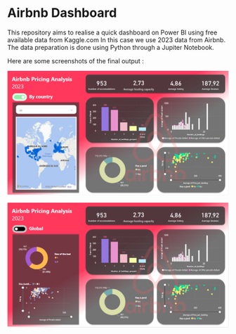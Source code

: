 # Airbnb Dashboard

This repository aims to realise a quick dashboard on Power BI using free available data from Kaggle.com
In this case we use 2023 data from Airbnb.
The data preparation is done using Python through a Jupiter Notebook. 

Here are some screenshots of the final output :

![alt text](https://github.com/Abramrm/Dashboard_Airbnb/blob/main/image1.png?raw=true)

![alt text](https://github.com/Abramrm/Dashboard_Airbnb/blob/main/image2.png?raw=true)